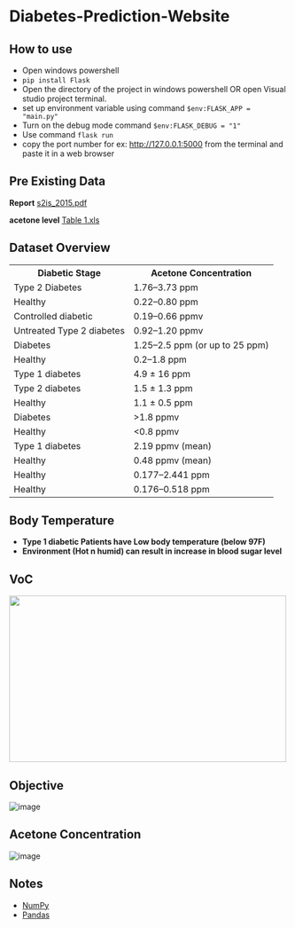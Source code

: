 # Diabetes-Prediction-Website

## How to use

* Open windows powershell 
* ```pip install Flask```
* Open the directory of the project in windows powershell OR open Visual studio project terminal.
* set up environment variable using command ```$env:FLASK_APP = "main.py"```
*  Turn on the debug mode command ```$env:FLASK_DEBUG = "1" ```
* Use command ```flask run```
* copy the port number for ex: http://127.0.0.1:5000 from the terminal and paste it in a web browser



## Pre Existing Data

**Report** [s2is_2015.pdf](https://github.com/AmanNawal/DiotICS/files/10138697/s2is_2015.pdf)   

**acetone level**  [Table 1.xls](https://github.com/AmanNawal/DiotICS/files/10138708/Table.1.xls)

## Dataset Overview 

<table>
<tr>    
<th> Diabetic Stage </th>
<th> Acetone Concentration </th>
</tr>

<tr>
<td> Type 2 Diabetes  </td>
<td> 1.76–3.73 ppm	 </td>
</tr>

<tr>
<td>  Healthy  </td>
<td> 0.22–0.80 ppm	 </td>
</tr>

<tr>
<td>Controlled diabetic	  </td>
<td> 0.19–0.66 ppmv	 </td>
</tr>

<tr>
<td>  Untreated Type 2 diabetes	</td>
<td>0.92–1.20 ppmv	  </td>
</tr>

<tr>
<td> Diabetes	 </td>
<td> 1.25–2.5 ppm (or up to 25 ppm)	 </td>
</tr>

<tr>
<td> Healthy </td>
<td> 0.2–1.8 ppm	 </td>
</tr>

<tr>
<td>  Type 1 diabetes  </td>
<td> 4.9 ± 16 ppm	 </td>
</tr>

<tr>
<td>  Type 2 diabetes  </td>
<td> 1.5 ± 1.3 ppm	 </td>
</tr>

<tr>
<td> Healthy	 </td>
<td> 1.1 ± 0.5 ppm	 </td>
</tr>

<tr>
<td> Diabetes </td>
<td> >1.8 ppmv	 </td>
</tr>

<tr>
<td> Healthy	 </td>
<td> <0.8 ppmv	 </td>
</tr>

<tr>
<td> Type 1 diabetes </td>
<td> 2.19 ppmv (mean)	 </td>
</tr>

<tr>
<td> Healthy </td>
<td> 0.48 ppmv (mean)	 </td>
</tr>

<tr>
<td> Healthy </td>
<td> 0.177–2.441 ppm	 </td>
</tr>

<tr>
<td>  Healthy</td>
<td> 0.176–0.518 ppm	 </td>
</tr>

</table>


  
## Body Temperature
   
 *  **Type 1 diabetic Patients have Low body temperature (below 97F)**
 *  **Environment (Hot n humid) can result in increase in blood sugar level**
 
 
 ## VoC
 
 <img src="https://user-images.githubusercontent.com/74124514/205816751-c48a4a99-3e93-43b2-bc66-fa5f1cbaa484.png" style="height:300px;width:500px">
 
 ## Objective
 
  ![image](https://user-images.githubusercontent.com/74124514/205817529-bf1a040b-3e4c-4e3e-9e3f-069d140c5e4b.png)
 
 
 ## Acetone Concentration
 
 ![image](https://user-images.githubusercontent.com/74124514/205818057-5db8d79f-2fe8-4a86-b70f-dc491219ecbe.png)

## Notes
* [NumPy](https://jovian.ai/aakashns/python-numerical-computing-with-numpy)
* [Pandas](https://jovian.ai/aakashns/python-pandas-data-analysis)


